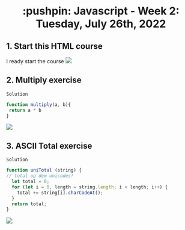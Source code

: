 <h1 align="center">:pushpin: Javascript - Week 2: Tuesday, July 26th, 2022</h1>
<h2>1. Start this HTML course</h2>
I ready start the course
<img src="https://i.ibb.co/1X6sS5z/imagen-2022-08-01-153757999.png">
<h2>2. Multiply exercise</h2>

`Solution`
```javascript
function multiply(a, b){
 return a * b
}
```
<img src="https://i.ibb.co/jJ1C2Gq/imagen-2022-08-01-154305196.png">
<h2>3. ASCII Total exercise</h2>

`Solution`
```javascript
function uniTotal (string) {
// total up dem unicodes!
  let total = 0;
  for (let i = 0, length = string.length; i < length; i++) {
    total += string[i].charCodeAt();
  }
  return total;
}
```
<img src="https://i.ibb.co/t2nxDcK/imagen-2022-08-01-160258696.png">
